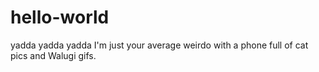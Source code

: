 # hello-world
yadda yadda yadda
I'm just your average weirdo with a phone full of cat pics and Walugi gifs.
